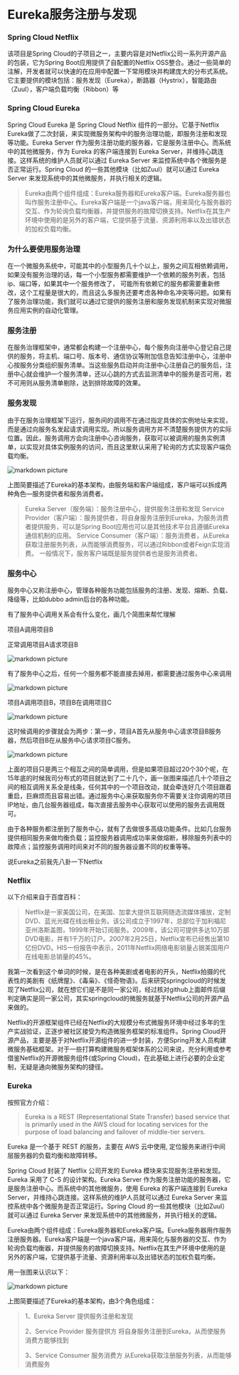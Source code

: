 # Eureka服务注册与发现


### Spring Cloud Netflix 
该项目是Spring Cloud的子项目之一，主要内容是对Netflix公司一系列开源产品的包装，它为Spring Boot应用提供了自配置的Netflix OSS整合。通过一些简单的注解，开发者就可以快速的在应用中配置一下常用模块并构建庞大的分布式系统。它主要提供的模块包括：服务发现（Eureka），断路器（Hystrix），智能路由（Zuul），客户端负载均衡（Ribbon）等

 

### Spring Cloud Eureka
Spring Cloud Eureka 是 Spring Cloud Netflix 组件的一部分。它基于Netflix Eureka做了二次封装，来实现微服务架构中的服务治理功能，即服务注册和发现等功能。Eureka Server 作为服务注册功能的服务器，它是服务注册中心。而系统中的其他微服务，作为 Eureka 的客户端连接到 Eureka Server，并维持心跳连接。这样系统的维护人员就可以通过 Eureka Server 来监控系统中各个微服务是否正常运行。Spring Cloud 的一些其他模块（比如Zuul）就可以通过 Eureka Server 来发现系统中的其他微服务，并执行相关的逻辑。

> Eureka由两个组件组成：Eureka服务器和Eureka客户端。Eureka服务器也叫作服务注册中心。Eureka客户端是一个java客户端，用来简化与服务器的交互、作为轮询负载均衡器，并提供服务的故障切换支持。Netflix在其生产环境中使用的是另外的客户端，它提供基于流量、资源利用率以及出错状态的加权负载均衡。

 

### 为什么要使用服务治理
在一个微服务系统中，可能其中的小型服务几十个以上，服务之间互相依赖调用，如果没有服务治理的话，每一个小型服务都需要维护一个依赖的服务列表，包括ip、端口等，如果其中一个服务修改了， 可能所有依赖它的服务都需要重新修改，这个工程量是很大的，而且这么多服务还要考虑各种命名冲突等问题。如果有了服务治理功能，我们就可以通过它提供的服务注册和服务发现机制来实现对微服务应用实例的自动化管理。

 

### 服务注册
在服务治理框架中，通常都会构建一个注册中心，每个服务向注册中心登记自己提供的服务，将主机、端口号、版本号、通信协议等附加信息告知注册中心，注册中心按服务分类组织服务清单。当这些服务启动并向注册中心注册自己的服务后，注册中心就会维护一个服务清单，还以心跳的方式去监测清单中的服务是否可用，若不可用则从服务清单剔除，达到排除故障的效果。

 
### 服务发现
由于在服务治理框架下运行，服务间的调用不在通过指定具体的实例地址来实现，而是通过向服务名发起请求调用实现。所以服务调用方并不清楚服务提供方的实际位置。因此，服务调用方会向注册中心咨询服务，获取可以被调用的服务实例清单，以实现对具体实例服务的访问，而且这里默认采用了轮询的方式实现客户端负载均衡。

![markdown picture](./image/1.png)


上图简要描述了Eureka的基本架构，由服务端和客户端组成，客户端可以拆成两种角色—服务提供者和服务消费者。

> Eureka Server（服务端）：服务注册中心，提供服务注册和发现
> Service Provider（客户端）：服务提供者，将自身服务注册到Eureka，为服务消费者提供服务，可以是Spring Boot应用也可以是其他技术平台且遵循Eureka通信机制的应用。
> Service Consumer（客户端）：服务消费者，从Eureka获取注册服务列表，从而能够消费服务，可以通过Ribbon或者Feign实现消费。
> 一般情况下，服务客户端既是服务提供者也是服务消费者。

 

### 服务中心
服务中心又称注册中心，管理各种服务功能包括服务的注册、发现、熔断、负载、降级等，比如dubbo admin后台的各种功能。

有了服务中心调用关系会有什么变化，画几个简图来帮忙理解

项目A调用项目B

正常调用项目A请求项目B

![markdown picture](./image/2.png)

有了服务中心之后，任何一个服务都不能直接去掉用，都需要通过服务中心来调用

![markdown picture](./image/3.png)

项目A调用项目B，项目B在调用项目C

![markdown picture](./image/4.png)

这时候调用的步骤就会为两步：第一步，项目A首先从服务中心请求项目B服务器，然后项目B在从服务中心请求项目C服务。

![markdown picture](./image/5.png)

上面的项目只是两三个相互之间的简单调用，但是如果项目超过20个30个呢，在15年底的时候我司分布式的项目就达到了二十几个，画一张图来描述几十个项目之间的相互调用关系全是线条，任何其中的一个项目改动，就会牵连好几个项目跟着重启，巨麻烦而且容易出错。通过服务中心来获取服务你不需要关注你调用的项目IP地址，由几台服务器组成，每次直接去服务中心获取可以使用的服务去调用既可。

由于各种服务都注册到了服务中心，就有了去做很多高级功能条件。比如几台服务提供相同服务来做均衡负载；监控服务器调用成功率来做熔断，移除服务列表中的故障点；监控服务调用时间来对不同的服务器设置不同的权重等等。

说Eureka之前我先八卦一下Netflix

### Netflix
以下介绍来自于百度百科：

> Netflix是一家美国公司，在美国、加拿大提供互联网随选流媒体播放，定制DVD、蓝光光碟在线出租业务。该公司成立于1997年，总部位于加利福尼亚州洛斯盖图，1999年开始订阅服务。2009年，该公司可提供多达10万部DVD电影，并有1千万的订户。2007年2月25日，Netflix宣布已经售出第10亿份DVD。HIS一份报告中表示，2011年Netflix网络电影销量占据美国用户在线电影总销量的45%。


我第一次看到这个单词的时候，是在各种美剧或者电影的开头，Netflix拍摄的代表性的美剧有《纸牌屋》、《毒枭》、《怪奇物语》。后来研究springcloud的时候发现了Netflix公司，就在想它们是不是同一家公司，经过核对github上面邮件后缀判定确实是同一家公司，其实springcloud的微服务就基于Netflix公司的开源产品来做的。

Netflix的开源框架组件已经在Netflix的大规模分布式微服务环境中经过多年的生产实战验证，正逐步被社区接受为构造微服务框架的标准组件。Spring Cloud开源产品，主要是基于对Netflix开源组件的进一步封装，方便Spring开发人员构建微服务基础框架。对于一些打算构建微服务框架体系的公司来说，充分利用或参考借鉴Netflix的开源微服务组件(或Spring Cloud)，在此基础上进行必要的企业定制，无疑是通向微服务架构的捷径。

### Eureka
按照官方介绍：

>Eureka is a REST (Representational State Transfer) based service that is primarily used in the AWS cloud for locating services for the purpose of load balancing and failover of middle-tier servers.

Eureka 是一个基于 REST 的服务，主要在 AWS 云中使用, 定位服务来进行中间层服务器的负载均衡和故障转移。

Spring Cloud 封装了 Netflix 公司开发的 Eureka 模块来实现服务注册和发现。Eureka 采用了 C-S 的设计架构。Eureka Server 作为服务注册功能的服务器，它是服务注册中心。而系统中的其他微服务，使用 Eureka 的客户端连接到 Eureka Server，并维持心跳连接。这样系统的维护人员就可以通过 Eureka Server 来监控系统中各个微服务是否正常运行。Spring Cloud 的一些其他模块（比如Zuul）就可以通过 Eureka Server 来发现系统中的其他微服务，并执行相关的逻辑。

Eureka由两个组件组成：Eureka服务器和Eureka客户端。Eureka服务器用作服务注册服务器。Eureka客户端是一个java客户端，用来简化与服务器的交互、作为轮询负载均衡器，并提供服务的故障切换支持。Netflix在其生产环境中使用的是另外的客户端，它提供基于流量、资源利用率以及出错状态的加权负载均衡。

用一张图来认识以下：


![markdown picture](./image/6.png)

上图简要描述了Eureka的基本架构，由3个角色组成：

> 1、Eureka Server
> 提供服务注册和发现
> 
> 2、Service Provider
> 服务提供方
> 将自身服务注册到Eureka，从而使服务消费方能够找到
> 
> 3、Service Consumer
> 服务消费方
> 从Eureka获取注册服务列表，从而能够消费服务
> 